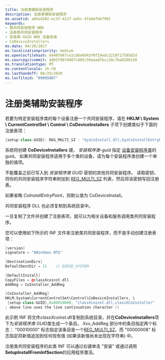 ```yaml
---
title: 注册类辅助安装程序
description: 注册类辅助安装程序
ms.assetid: a86a4302-ec37-4117-aa5c-4fa84fbb7902
keywords:
- 类共同安装程序 WDK
- 注册类共同安装程序
- 安装类-GUID WDK 设备安装
- CoDeviceInstallers
ms.date: 04/20/2017
ms.localizationpriority: medium
ms.openlocfilehash: 64407d67ce2cd6e0d43f0f19edc2210717585d2d
ms.sourcegitcommit: 4db5f9874907c405c59aaad7bcc28c7ba8280150
ms.translationtype: MT
ms.contentlocale: zh-CN
ms.lasthandoff: 08/29/2020
ms.locfileid: "89095807"
---
```

# <a name="registering-a-class-co-installer"></a>注册类辅助安装程序





若要为特定安装程序类的每个设备注册一个共同安装程序，请在 **HKLM \\ System \\ CurrentControlSet \\ Control \\ CoDeviceInstallers** 子项下创建类似于下面的注册表项：

```cpp
{setup-class-GUID}: REG_MULTI_SZ : "XyzCoInstall.dll,XyzCoInstallEntryPoint\0\0"
```

系统将创建 **CoDeviceInstallers** 键。 *安装程序类-guid* 指定 [设备安装程序类](./overview-of-device-setup-classes.md)的 guid。 如果共同安装程序适用于多个类的设备，请为每个安装程序类创建一个单独的值项。

不能覆盖之前已写入到 *安装程序类 GUID* 密钥的其他共同安装程序。 读取密钥，将你的共同安装程序字符串附加到 [REG_MULTI_SZ](/windows/desktop/SysInfo/registry-value-types) 列表，然后将该密钥写回注册表。

如果省略 *CoInstallEntryPoint*，则默认值为 CoDeviceInstall。

共同安装程序 DLL 也必须复制到系统目录中。

一旦复制了文件并创建了注册表项，就可以为相关设备和服务调用类共同安装程序。

您可以使用如下所示的 INF 文件来注册类共同安装程序，而不是手动创建注册表项：

```cpp
[version]
signature = "$Windows NT$"
 
[DestinationDirs]
DefaultDestDir = 11    // DIRID_SYSTEM
 
[DefaultInstall]
CopyFiles = @classXcoinst.dll
AddReg = CoInstaller_AddReg
 
[CoInstaller_AddReg]
HKLM,System\CurrentControlSet\Control\CoDeviceInstallers, \
 {setup-class-GUID},0x00010008, "classXcoinst.dll,classXCoInstaller"
; above line uses the line continuation character ()
```

此示例 INF 将文件*classXcoinst.dll*复制到系统目录，并在**CoDeviceInstallers**项下为*安装程序类 GUID*类生成一个条目。 *Xxx*_AddReg 部分中的条目指定两个标志： "00010000" 标志指定该条目是一个[REG_MULTI_SZ](/windows/desktop/SysInfo/registry-value-types)，而 "00000008" 标志指定将新值追加到任何现有值 (如果该新值尚未出现在字符串) 中。

注册类共同安装程序的此类 INF 可以通过右键单击 "安装" 或通过调用 **SetupInstallFromInfSection**的应用程序激活。

 

